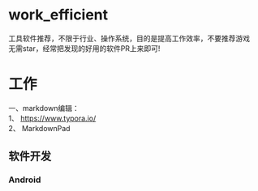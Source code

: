 # work_efficient
工具软件推荐，不限于行业、操作系统，目的是提高工作效率，不要推荐游戏  
无需star，经常把发现的好用的软件PR上来即可!
# 工作  
 一、markdown编辑：  
1、 https://www.typora.io/  
2、 MarkdownPad  
## 软件开发 
### Android

